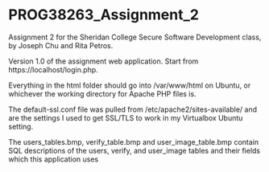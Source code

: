 # PROG38263_Assignment_2
Assignment 2 for the Sheridan College Secure Software Development class, by Joseph Chu and Rita Petros.

Version 1.0 of the assignment web application. Start from https://localhost/login.php.

Everything in the html folder should go into /var/www/html on Ubuntu, or whichever the working directory for Apache PHP files is.

The default-ssl.conf file was pulled from /etc/apache2/sites-available/ and are the settings I used to get SSL/TLS to work in my Virtualbox Ubuntu setting.

The users_tables.bmp, verify_table.bmp and user_image_table.bmp contain SQL descriptions of the users, verify, and user_image tables and their fields which this application uses
